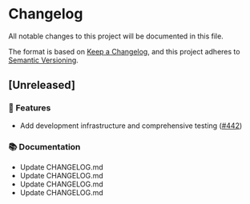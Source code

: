# Changelog

All notable changes to this project will be documented in this file.

The format is based on [Keep a Changelog](https://keepachangelog.com/en/1.0.0/),
and this project adheres to [Semantic Versioning](https://semver.org/spec/v2.0.0.html).

## [Unreleased]

### 🚀 Features

- Add development infrastructure and comprehensive testing ([#442](https://github.com/stijnpiron/backupper/issues/442))

### 📚 Documentation

- Update CHANGELOG.md
- Update CHANGELOG.md
- Update CHANGELOG.md
- Update CHANGELOG.md

<!-- generated by git-cliff -->
